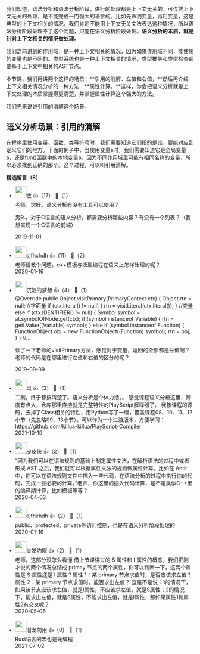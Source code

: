 我们知道，词法分析和语法分析阶段，进行的处理都是上下文无关的。可仅凭上下文无关的处理，是不能完成一门强大的语言的。比如先声明变量，再用变量，这是典型的上下文相关的情况，我们肯定不能用上下文无关文法表达这种情况，所以语法分析阶段处理不了这个问题，只能在语义分析阶段处理。**语义分析的本质，就是针对上下文相关的情况做处理。**

我们之前讲到的作用域，是一种上下文相关的情况，因为如果作用域不同，能使用的变量也是不同的。类型系统也是一种上下文相关的情况，类型推导和类型检查都要基于上下文中相关的AST节点。

本节课，我们再讲两个这样的场景：**引用的消解、左值和右值，**然后再介绍上下文相关情况分析的一种方法：**属性计算。**这样，你会把语义分析就是上下文处理的本质掌握得更清楚，并掌握属性计算这个强大的方法。

我们先来说说引用的消解这个场景。

## 语义分析场景：引用的消解

在程序里使用变量、函数、类等符号时，我们需要知道它们指的是谁，要能对应到定义它们的地方。下面的例子中，当使用变量a时，我们需要知道它是全局变量a，还是fun()函数中的本地变量a。因为不同作用域里可能有相同名称的变量，所以必须找到正确的那个。这个过程，可以叫引用消解。
<div><strong>精选留言（8）</strong></div><ul>
<li><img src="https://static001.geekbang.org/account/avatar/00/18/92/d5/1ad4c24b.jpg" width="30px"><span>敏</span> 👍（17） 💬（1）<div>老师，您好。语义分析有没有工具可以使用？

另外，对于C语言的语义分析，都需要分析哪些内容？有没有一个列表？（我想实现一个C语言的前端）</div>2019-11-01</li><br/><li><img src="https://static001.geekbang.org/account/avatar/00/16/a5/98/a65ff31a.jpg" width="30px"><span>djfhchdh</span> 👍（11） 💬（2）<div>老师请教个问题，c++模板与泛型编程在语义上怎样处理的呢？</div>2020-01-16</li><br/><li><img src="https://static001.geekbang.org/account/avatar/00/11/f6/e3/e4bcd69e.jpg" width="30px"><span>沉淀的梦想</span> 👍（4） 💬（1）<div>    @Override
    public Object visitPrimary(PrimaryContext ctx) {
        Object rtn = null;
        &#47;&#47;字面量
        if (ctx.literal() != null) {
            rtn = visitLiteral(ctx.literal());
        }
        &#47;&#47;变量
        else if (ctx.IDENTIFIER() != null) {
            Symbol symbol = at.symbolOfNode.get(ctx);
            if (symbol instanceof Variable) {
                rtn = getLValue((Variable) symbol);
            } else if (symbol instanceof Function) {
                FunctionObject obj = new FunctionObject((Function) symbol);
                rtn = obj;
            }
        }
        &#47;&#47;...

读了一下老师的visitPrimary方法，感觉对于变量，返回的全部都是左值啊？老师的代码是在哪里进行左值和右值的区分的呢？</div>2019-09-09</li><br/><li><img src="https://static001.geekbang.org/account/avatar/00/16/0a/83/f916f903.jpg" width="30px"><span>风</span> 👍（3） 💬（1）<div>二刷，终于都搞清楚了。语义分析是个体力活。。
感觉课程语义分析这里，跨度有点大，仓库那里直接就是完整特性的PlayScript解释器了。
我按课程的源码，去掉了Class相关的特性，用Python写了一版，覆盖课程08、10、11、12小节（先忽略09、13小节），可以作为一个过渡版本，方便学习：
https:&#47;&#47;github.com&#47;killua-killua&#47;PlayScript-Compiler</div>2021-10-19</li><br/><li><img src="https://static001.geekbang.org/account/avatar/00/13/33/a2/6c0ffc15.jpg" width="30px"><span>皮皮侠</span> 👍（2） 💬（1）<div>“因为我们可以在语法规则的基础上制定属性文法，在解析语法的过程中或者形成 AST 之后，我们就可以根据属性文法的规则做属性计算。比如在 Antlr 中，你可以在语法规则文件中插入一些代码，在语法分析的过程中执行你的代码，完成一些必要的计算。”老师，你这里的插入代码计算，是不是类似C++里的编译期计算，比如模板等等？</div>2020-04-03</li><br/><li><img src="https://static001.geekbang.org/account/avatar/00/16/a5/98/a65ff31a.jpg" width="30px"><span>djfhchdh</span> 👍（2） 💬（1）<div>public、protected、private等访问控制，也是在语义分析阶段处理的</div>2020-01-16</li><br/><li><img src="https://static001.geekbang.org/account/avatar/00/15/c2/21/a8ef82ac.jpg" width="30px"><span>炎发灼眼</span> 👍（2） 💬（1）<div>老师，这部分没怎么看懂
借上节课讲过的 S 属性和 I 属性的概念，我们把刚才说的两个情况总结成 primay 节点的两个属性，你可以判断一下，这两个属性是 S 属性还是 I 属性？属性 1：某 primary 节点求值时，是否应该求左值？属性 2：某 primary 节点求值时，能否求出左值？
这是不是说：1的情况下，如果该节点应该求左值，就是I属性，不应该求左值，就是S属性；2的情况下，能求出左值，就是S属性，不能求出左值，就是I属性，那如果属性1和属性2有交叉呢？</div>2020-05-06</li><br/><li><img src="https://thirdwx.qlogo.cn/mmopen/vi_32/dsZ5CFV7mCIKEn7YcVFJXksO201eeqsJXoT4EYNvcibAKNSWSQVZPbbRgPKraWqg6YnaaRlVoywic9MEsflicRDibQ/132" width="30px"><span>潜龙勿用</span> 👍（0） 💬（1）<div>Rust语言的宏也是元编程</div>2021-07-02</li><br/>
</ul>